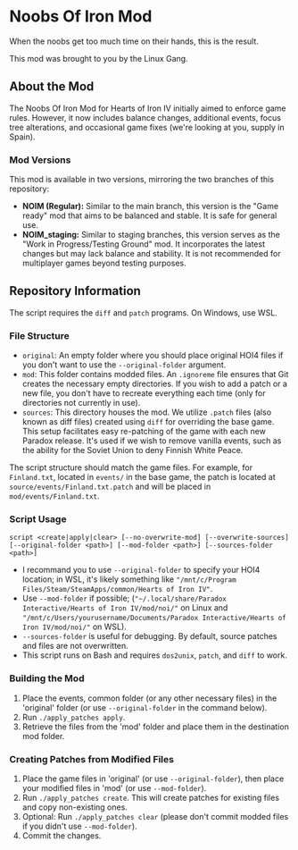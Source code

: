 # Noobs Of Iron Mod


When the noobs get too much time on their hands, this is the result.  

This mod was brought to you by the Linux Gang.

## About the Mod

The Noobs Of Iron Mod for Hearts of Iron IV initially aimed to enforce game rules. However, it now includes balance changes, additional events, focus tree alterations, and occasional game fixes (we're looking at you, supply in Spain).

### Mod Versions

This mod is available in two versions, mirroring the two branches of this repository:

- **NOIM (Regular):** Similar to the main branch, this version is the "Game ready" mod that aims to be balanced and stable. It is safe for general use.
- **NOIM_staging:** Similar to staging branches, this version serves as the "Work in Progress/Testing Ground" mod. It incorporates the latest changes but may lack balance and stability. It is not recommended for multiplayer games beyond testing purposes.

## Repository Information

The script requires the `diff` and `patch` programs. On Windows, use WSL.

### File Structure

- `original`: An empty folder where you should place original HOI4 files if you don't want to use the `--original-folder` argument.
- `mod`: This folder contains modded files. An `.ignoreme` file ensures that Git creates the necessary empty directories. If you wish to add a patch or a new file, you don't have to recreate everything each time (only for directories not currently in use).
- `sources`: This directory houses the mod. We utilize `.patch` files (also known as diff files) created using `diff` for overriding the base game. This setup facilitates easy re-patching of the game with each new Paradox release. It's used if we wish to remove vanilla events, such as the ability for the Soviet Union to deny Finnish White Peace.

The script structure should match the game files. For example, for `Finland.txt`, located in `events/` in the base game, the patch is located at `source/events/Finland.txt.patch` and will be placed in `mod/events/Finland.txt`.

### Script Usage

`script <create|apply|clear> [--no-overwrite-mod] [--overwrite-sources] [--original-folder <path>] [--mod-folder <path>] [--sources-folder <path>]`

- I recommand you to use `--original-folder` to specify your HOI4 location; in WSL, it's likely something like `"/mnt/c/Program Files/Steam/SteamApps/common/Hearts of Iron IV"`.
- Use `--mod-folder` if possible; (`"~/.local/share/Paradox Interactive/Hearts of Iron IV/mod/noi/"` on Linux and `"/mnt/c/Users/yourusername/Documents/Paradox Interactive/Hearts of Iron IV/mod/noi/"` on WSL).
- `--sources-folder` is useful for debugging. By default, source patches and files are not overwritten.
- This script runs on Bash and requires `dos2unix`, `patch`, and `diff` to work.

### Building the Mod

1. Place the events, common folder (or any other necessary files) in the 'original' folder (or use `--original-folder` in the command below).
2. Run `./apply_patches apply`.
3. Retrieve the files from the 'mod' folder and place them in the destination mod folder.

### Creating Patches from Modified Files

1. Place the game files in 'original' (or use `--original-folder`), then place your modified files in 'mod' (or use `--mod-folder`).
2. Run `./apply_patches create`. This will create patches for existing files and copy non-existing ones.
3. Optional: Run `./apply_patches clear` (please don't commit modded files if you didn't use `--mod-folder`).
4. Commit the changes.

